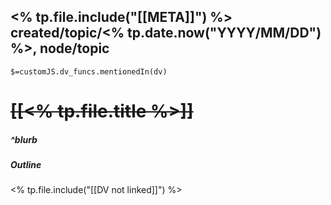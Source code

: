 <% tp.file.include("[[META]]") %> created/topic/<% tp.date.now("YYYY/MM/DD") %>, node/topic
---
`$=customJS.dv_funcs.mentionedIn(dv)`

# <s class="topic-title">[[<% tp.file.title %>]]</s>

##### ^blurb



##### Outline



<% tp.file.include("[[DV not linked]]") %>
